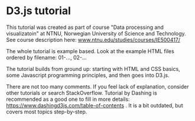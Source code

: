 # D3.js tutorial

This tutorial was created as part of course "Data processing and visualizatoin" at NTNU, Norwegian University of Science and Technology.
See course description here: www.ntnu.edu/studies/courses/IE500417/

The whole tutorial is example based. Look at the example HTML files ordered by filename: 01-..., 02-... 

The tutorial builds from ground up: starting with HTML and CSS basics, some Javascript programming principles, and then goes into D3.js.

There are not too many comments. If you feel lack of explanation, consider other tutorials or search StackOverflow. Tutorial by Dashing is recommended as a good one to fill in more details: https://www.dashingd3js.com/table-of-contents . It is a bit outdated, but covers most topics step-by-step.
